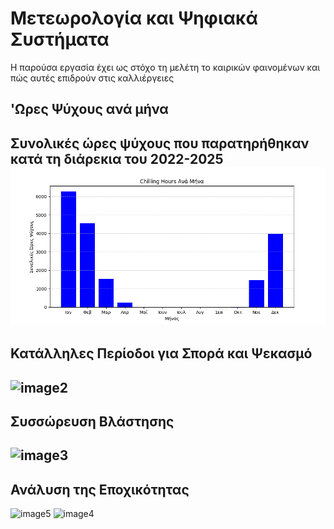 # Μετεωρολογία και Ψηφιακά Συστήματα
 Η παρούσα εργασία έχει ως στόχο τη μελέτη το καιρικών φαινομένων και πώς αυτές επιδρούν στις καλλιέργειες
 ## 'Ωρες Ψύχους ανά μήνα
 Συνολικές ώρες ψύχους που παρατηρήθηκαν κατά τη διάρεκια του 2022-2025 
 ![image1](images/chilling.png)
 ---
 ## Κατάλληλες Περίοδοι για Σπορά και Ψεκασμό

 ![image2](jece.png)
 ---
 ## Συσσώρευση Βλάστησης 
 ![image3](monthly_GDD.png)
 ---
 ## Ανάλυση της Εποχικότητας 
 ![image5](seasonal_trends_temperature.png)
 ![image4](seasonal_decomposition_temperature.png)
